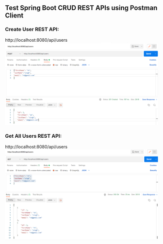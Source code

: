 ## Test Spring Boot CRUD REST APIs using Postman Client
### Create User REST API:

http://localhost:8080/api/users
![img.png](img.png)

### Get All Users REST API:
http://localhost:8080/api/users
![img_1.png](img_1.png)



